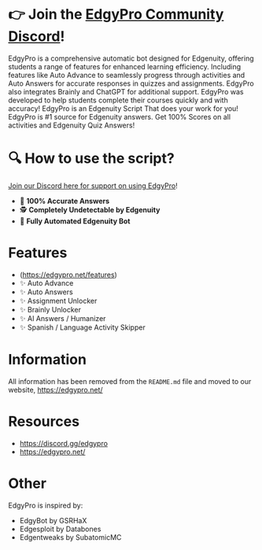 # 👉 Join the [EdgyPro Community Discord](https://edgypro.net/discord)!
EdgyPro is a comprehensive automatic bot designed for Edgenuity, offering students a range of features for enhanced learning efficiency. Including features like Auto Advance to seamlessly progress through activities and Auto Answers for accurate responses in quizzes and assignments. EdgyPro also integrates Brainly and ChatGPT for additional support. EdgyPro was developed to help students complete their courses quickly and with accuracy! EdgyPro is an Edgenuity Script That does your work for you! EdgyPro is #1 source for Edgenuity answers. Get 100% Scores on all activities and Edgenuity Quiz Answers! 

# 🔍 How to use the script?
[Join our Discord here for support on using EdgyPro](https://edgypro.net/discord)!

- 🎯 **100% Accurate Answers**
- 🕵️ **Completely Undetectable by Edgenuity**
- 🤖 **Fully Automated Edgenuity Bot**

# Features 
- (https://edgypro.net/features)
- ✨ Auto Advance
- ✨ Auto Answers
- ✨ Assignment Unlocker
- ✨ Brainly Unlocker
- ✨ AI Answers / Humanizer
- ✨ Spanish / Language Activity Skipper

# Information
All information has been removed from the `README.md` file and moved to our website, https://edgypro.net/

# Resources
- https://discord.gg/edgypro
- https://edgypro.net/

# Other
EdgyPro is inspired by:
- EdgyBot by GSRHaX
- Edgesploit by Databones
- Edgentweaks by SubatomicMC

